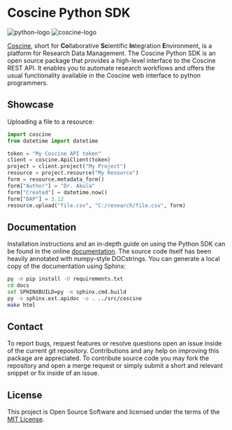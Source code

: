 # Coscine Python SDK
![python-logo] ![coscine-logo]  

[Coscine](https://coscine.de), short for **Co**llaborative **Sc**ientific
**In**tegration **E**nvironment, is a platform for Research Data Management.
The Coscine Python SDK is an open source package that provides
a high-level interface to the Coscine REST API. It enables you
to automate research workflows and offers the usual functionality
available in the Coscine web interface to python programmers.

## Showcase
Uploading a file to a resource:  
```python
import coscine
from datetime import datetime

token = "My Coscine API token"
client = coscine.ApiClient(token)
project = client.project("My Project")
resource = project.resource("My Resource")
form = resource.metadata_form()
form["Author"] = "Dr. Akula"
form["Created"] = datetime.now()
form["DAP"] = 3.12
resource.upload("file.csv", "C:/research/file.csv", form)
```

## Documentation
Installation instructions and an in-depth guide on using the Python SDK can
be found in the online [documentation]. The source code itself has been
heavily annotated with numpy-style DOCstrings. You can generate a local
copy of the documentation using Sphinx:  

```bash
py -m pip install -U requirements.txt
cd docs
set SPHINXBUILD=py -m sphinx.cmd.build
py -m sphinx.ext.apidoc -o . ../src/coscine
make html
```

## Contact
To report bugs, request features or resolve questions open an issue inside
of the current git repository. Contributions and any help on improving this
package are appreciated. To contribute source code you may fork
the repository and open a merge request or simply submit a short
and relevant snippet or fix inside of an issue.

## License
This project is Open Source Software and licensed under the terms of
the [MIT License].

[coscine-logo]: https://git.rwth-aachen.de/coscine/community-features/coscine-python-sdk/-/raw/master/docs/_static/coscine_logo_rgb.png
[python-logo]: https://git.rwth-aachen.de/coscine/community-features/coscine-python-sdk/-/raw/master/docs/_static/python-powered-w-200x80.png
[documentation]: https://coscine.pages.rwth-aachen.de/community-features/coscine-python-sdk/
[MIT License]: https://git.rwth-aachen.de/coscine/community-features/coscine-python-sdk/-/blob/master/LICENSE.txt
